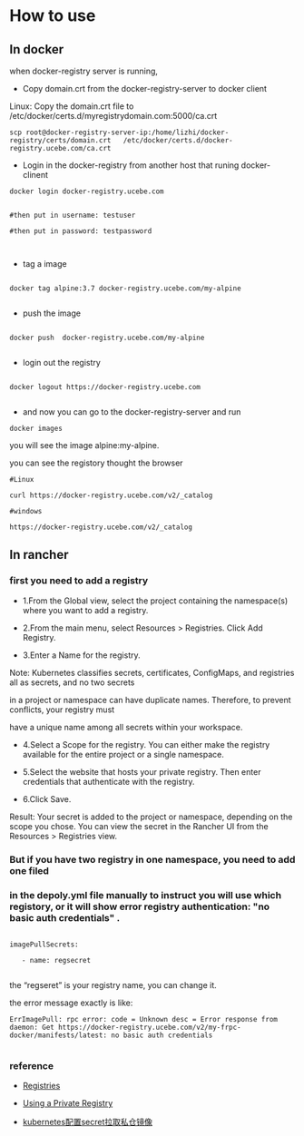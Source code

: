 # How to use


## In docker


when docker-registry server is running, 


* Copy domain.crt from the docker-registry-server to docker client



Linux: Copy the domain.crt file to /etc/docker/certs.d/myregistrydomain.com:5000/ca.crt


```
scp root@docker-registry-server-ip:/home/lizhi/docker-registry/certs/domain.crt   /etc/docker/certs.d/docker-registry.ucebe.com/ca.crt

```



* Login in the docker-registry from another host that runing docker-clinent


```
docker login docker-registry.ucebe.com


#then put in username: testuser

#then put in password: testpassword



```


* tag a image

```

docker tag alpine:3.7 docker-registry.ucebe.com/my-alpine


```



* push the image



```

docker push  docker-registry.ucebe.com/my-alpine


```

* login out the registry


```

docker logout https://docker-registry.ucebe.com


```



* and now you can go to the docker-registry-server and run


```
docker images

```
you will see the image alpine:my-alpine.



you can see the registory thought the browser

```
#Linux

curl https://docker-registry.ucebe.com/v2/_catalog

#windows

https://docker-registry.ucebe.com/v2/_catalog

```




## In rancher

### first you need to add a registry

* 1.From the Global view, select the project containing the namespace(s) where you want to add a registry.

* 2.From the main menu, select Resources > Registries. Click Add Registry.

* 3.Enter a Name for the registry.


Note:
Kubernetes classifies secrets, certificates, ConfigMaps, and registries all as secrets, and no two secrets 

in a project or namespace can have duplicate names. Therefore, to prevent conflicts, your registry must 

have a unique name among all secrets within your workspace.


* 4.Select a Scope for the registry. You can either make the registry available for the entire project or a single namespace.

* 5.Select the website that hosts your private registry. Then enter credentials that authenticate with the registry.

* 6.Click Save.

Result: Your secret is added to the project or namespace, depending on the scope you chose. You can view the secret in the Rancher UI from the Resources > Registries view.



### But if you have two registry in one namespace, you need to add one filed
### in the depoly.yml file manually to instruct you will use which registory, or it will show error registry authentication: "no basic auth credentials" .



```

imagePullSecrets:

   - name: regsecret
   
```


the “regseret” is your registry name, you can change it.


the error message exactly is like:

```
ErrImagePull: rpc error: code = Unknown desc = Error response from daemon: Get https://docker-registry.ucebe.com/v2/my-frpc-docker/manifests/latest: no basic auth credentials


```



### reference

* [Registries](https://rancher.com/docs/rancher/v2.x/en/k8s-in-rancher/registries/)

* [Using a Private Registry](https://kubernetes.io/docs/concepts/containers/images/#using-a-private-registry)

* [kubernetes配置secret拉取私仓镜像](https://www.jianshu.com/p/fd13c2762d81)

